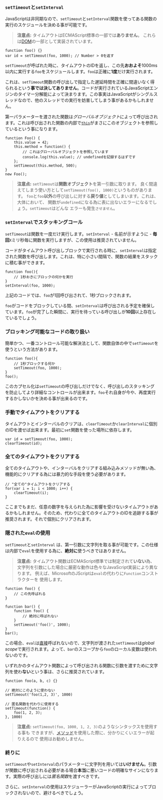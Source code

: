 ### `setTimeout`と`setInterval`

JavaScriptは非同期なので、`setTimeout`と`setInterval`関数を使ってある関数の実行のスケジュールを決める事が可能です。

> **注意点:** タイムアウトはECMAScript標準の一部では**ありません**。
> これらは[DOM][1]の一部として実装されています。

    function foo() {}
    var id = setTimeout(foo, 1000); // Number > 0を返す

`setTimeout`が呼ばれた時に、タイムアウトのIDを返し、この先**おおよそ**1000ms以内に実行する`foo`をスケジュールします。`foo`は正確に**1度**だけ実行されます。

これは、`setTimeout`関数の呼び出しで指定した遅延時間を正確に間違いなく得られるという**事では決してありません**。コードが実行されているJavaScriptエンジンのタイマー分解能によって決まります。この事実はJavaScriptがシングルスレッドなので、他のスレッドでの実行を妨害してしまう事があるかもしれません。

第一パラメーターを渡された関数は*グローバルオブジェクト*によって呼び出されます。これは呼び出された関数の内部で[`this`](#functionis)がまさにこのオブジェクトを参照しているという事になります。

    function Foo() {
        this.value = 42;
        this.method = function() {
            // これはグローバルオブジェクトを参照しています
            console.log(this.value); // undefinedを記録するはずです
        };
        setTimeout(this.method, 500);
    }
    new Foo();


> **注意点:** `setTimeout`は**関数オブジェクト**を第一引数に取ります。
> 良く間違えてしまう使い方として`setTimeout(foo(), 1000)`というものがあります。
> `foo`と`foo`**以外**の呼び出しに対する**戻り値**としてしまいます。これは、大体において、
> 関数が`undefined`になる為に表に出ないエラーになるでしょう。`setTimeout`はどんな
> エラーも発生`させません`。

### `setInterval`でスタッキングコール

`setTimeout`は関数を一度だけ実行します。`setInterval` - 名前が示すように - **毎回**`X`ミリ秒毎に関数を実行しますが、この使用は推奨されていません。

コードがタイムアウト呼び出しブロックで実行される時に、`setInterval`は指定された関数を呼び出します。これは、特に小さい間隔で、関数の結果をスタックに積む事ができます。

    function foo(){
        // 1秒おきにブロックの何かを実行
    }
    setInterval(foo, 1000);

上記のコードでは、`foo`が1回呼び出されて、1秒ブロックされます。

`foo`がコードをブロックしている間、`setInterval`は呼び出される予定を確保しています。`foo`が完了した瞬間に、実行を待っている呼び出しが**10回**以上存在しているでしょう。

### ブロッキング可能なコードの取り扱い

簡単かつ、一番コントロール可能な解決法として、関数自体の中で`setTimeout`を使うという方法があります。

    function foo(){
        // 1秒ブロックする何か
        setTimeout(foo, 1000);
    }
    foo();

このカプセル化は`setTimeout`の呼び出しだけでなく、呼び出しのスタッキングを防止してより詳細なコントロールが出来ます。`foo`それ自身が今や、再度実行するかしないかを決める事が出来るのです。

### 手動でタイムアウトをクリアする

タイムアウトとインターバルのクリアは、`clearTimeout`か`clearInterval`に個別のIDを渡せば出来ます。最初に`set`関数を使った場所に依存します。

    var id = setTimeout(foo, 1000);
    clearTimeout(id);

### 全てのタイムアウトをクリアする

全てのタイムアウトや、インターバルをクリアする組み込みメソッドが無い為、機能的にクリアする為には暴力的な手段を使う必要があります。

    // "全ての"タイムアウトをクリアする
    for(var i = 1; i < 1000; i++) {
        clearTimeout(i);
    }

ここまでもまだ、任意の数字を与えられた為に影響を受けないタイムアウトがあるかもしれません。そのため、代わりに全てのタイムアウトのIDを追跡する事が推奨されます。それで個別にクリアされます。

### 隠された`eval`の使用

`setTimeout`と`setInterval` は、第一引数に文字列を取る事が可能です。この仕様は内部で`eval`を使用する為に、**絶対に**使うべきではありません。

> **注意点:** タイムアウト関数はECMAScript標準では制定されて**いない**為、
> 文字列を引数にした場合に厳密な動作は色々なJavaScript実装により異なります。
> 例えば、MicrosoftのJScriptは`eval`の代わりに`Function`コンストラクターを
> 使用します。

    function foo() {
        // この先呼ばれる
    }

    function bar() {
        function foo() {
            // 絶対に呼ばれない
        }
        setTimeout('foo()', 1000);
    }
    bar();

この場合、`eval`は[直接](#core.eval)呼ばれないので、文字列が渡された`setTimeout`は*global scope*で実行されます。よって、`bar`のスコープから`foo`のローカル変数は使われないのです。

いずれかのタイムアウト関数によって呼び出される関数に引数を渡すために文字列を使わ**ない**という事は、さらに推奨されています。

    function foo(a, b, c) {}

    // 絶対にこのように使わない
    setTimeout('foo(1,2, 3)', 1000)

    // 匿名関数を代わりに使用する
    setTimeout(function() {
        foo(1, 2, 3);
    }, 1000)

> **注意点:** `setTimeout(foo, 1000, 1, 2, 3)`のようなシンタックスを使用する事も
> できますが、[メソッド](#function.this)を使用した際に、分かりにくいエラーが起りえるので
> 使用はお勧めしません。

### 終りに

`setTimeout`や`setInterval`のパラメーターに文字列を用いては**いけません**。引数が関数に呼び出される必要がある場合**本当**に悪いコードの明確なサインになります。実際の呼び出しには*匿名関数*を渡すべきです。

さらに、`setInterval`の使用はスケジューラーがJavaScriptの実行によってブロックされないので、避けるべきでしょう。

[1]: http://en.wikipedia.org/wiki/Document_Object_Model "Document Object Model"


